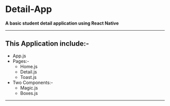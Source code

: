 # Detail-App

**A basic student detail application using React Native**

***

## This Application include:-

- App.js
- Pages:-
  *  Home.js
  * Detail.js
  * Toast.js
- Two Components:-
  * Magic.js
  * Boxes.js

***
